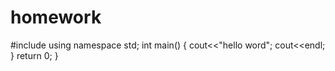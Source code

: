 # homework
#include<iostream>
using namespace std;
  int main()
  {
  cout<<"hello word";
  cout<<endl;
  }
  return 0;
  }
  
